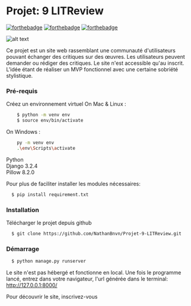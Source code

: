 # Projet: 9 LITReview
[![forthebadge](https://forthebadge.com/images/badges/made-with-python.svg)](https://forthebadge.com) [![forthebadge](https://forthebadge.com/images/badges/uses-html.svg)](https://forthebadge.com) [![forthebadge](https://forthebadge.com/images/badges/uses-css.svg)](https://forthebadge.com) 

![alt text](https://images.unsplash.com/photo-1614188045365-d939ecc018d0?ixid=MnwxMjA3fDB8MHxwaG90by1wYWdlfHx8fGVufDB8fHx8&ixlib=rb-1.2.1&auto=format&fit=crop&w=1350&q=80)

Ce projet est un site web rassemblant une communauté d'utilisateurs pouvant échanger des critiques sur des œuvres.
Les utilisateurs peuvent demander ou rédiger des critiques. Le site n'est accessible qu'au inscrit.
L'idée étant de réaliser un MVP fonctionnel avec une certaine sobriété stylistique. 

### Pré-requis

Créez un environnement virtuel
On Mac & Linux :
```bash
    $ python -m venv env
    $ source env/bin/activate

```
On Windows :
```bash
    py -m venv env
    .\env\Scripts\activate

```

Python   
Django 3.2.4   
Pillow 8.2.0   

Pour plus de faciliter installer les modules nécessaires:
```bash
  $ pip install requirement.txt
```

### Installation

Télécharger le projet depuis github
```bash
  $ git clone https://github.com/NathanBnvn/Projet-9-LITReview.git

```

### Démarrage

```bash
  $ python manage.py runserver
```

Le site n'est pas hébergé et fonctionne en local.
Une fois le programme lancé, entrez dans votre navigateur, l'url générée dans le terminal:
http://127.0.0.1:8000/

Pour découvrir le site, inscrivez-vous
